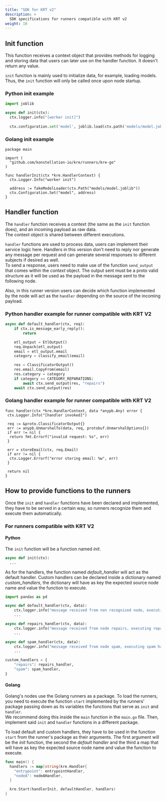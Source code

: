 ```yaml
---
title: "SDK for KRT v2"
description: >
  SDK specifications for runners compatible with KRT v2
weight: 10
---
```


## Init function

This function receives a context object that provides methods for logging and storing data that
users can later use on the handler function. It doesn't return any value.

`init` function is mainly used to initialize data, for example, loading models. Thus, the `init`
function will only be called once upon node startup.

### Python init example

```python
import joblib

async def init(ctx):
  ctx.logger.info("[worker init]")
  
  ctx.configuration.set('model', joblib.load(ctx.path('models/model.joblib')))
```

### Golang init example

```golang
package main

import (
  "github.com/konstellation-io/kre/runners/kre-go"
)

func handlerInit(ctx *kre.HandlerContext) {
  ctx.Logger.Info("worker init")

  address := fakeModelLoader(ctx.Path("models/model.joblib"))
  ctx.Configuration.Set("model", address)   
}
```

## Handler function

The `handler` function receives a context (the same as the `init` function does), and an incoming
payload as raw data.  
The context object is shared between different executions.

`handler` functions are used to process data, users can implement their service logic here.
Handlers in this version don't need to reply nor generate any message per request and can generate
several responses to different subjects if desired as well.  
To send a response, users need to make use of the function `send_output` that comes within the
_context_ object. The output sent must be a proto valid structure as it will be used as the
payload in the message sent to the following node.

Also, in this runner version users can decide which function implemented by the node will act as
the `handler` depending on the source of the incoming payload.

### Python handler example for runner compatible with KRT V2

```python
async def default_handler(ctx, req):
    if ctx.is_message_early_reply():
        return

    etl_output = EtlOutput()
    req.Unpack(etl_output)
    email = etl_output.email
    category = classify_email(email)

    res = ClassificatorOutput()
    res.email.CopyFrom(email)
    res.category = category
    if category == CATEGORY_REPARATIONS:
        await ctx.send_output(res, "repairs")
    await ctx.send_output(res)
```

### Golang handler example for runner compatible with KRT V2

```golang
func handler(ctx *kre.HandlerContext, data *anypb.Any) error {
 ctx.Logger.Info("[handler invoked]")

 req := &proto.ClassificatorOutput{}
 err := anypb.UnmarshalTo(data, req, protobuf.UnmarshalOptions{})
 if err != nil {
  return fmt.Errorf("invalid request: %s", err)
 }

 err = storeEmail(ctx, req.Email)
 if err != nil {
  ctx.Logger.Errorf("error storing email: %w", err)
 }

 return nil
}
```

## How to provide functions to the runners

Once the `init` and `handler` functions have been declared and implemented,
they have to be served in a certain way, so runners recognize them and execute them automatically.

### For runners compatible with KRT V2

#### Python

The `init` function will be a function named _init_.

```python
async def init(ctx):
  ...
```

As for the handlers, the function named _default_handler_ will act as the default handler.
Custom handlers can be declared inside a dictionary named _custom_handlers_, the dictionary will
have as key the expected source node name and value the function to execute.

```python
import pandas as pd

async def default_handler(ctx, data):
    ctx.logger.info("message received from non recognized node, executing default handler")
    ...

async def repairs_handler(ctx, data):
    ctx.logger.info("message received from node repairs, executing repairs handler")
    ...

async def spam_handler(ctx, data):
    ctx.logger.info("message received from node spam, executing spam handler")
    ...

custom_handlers = {
    "repairs": repairs_handler,
    "spam": spam_handler,
}
```

#### Golang

Golang's nodes use the Golang runners as a package. To load the runners, you need to execute
the function `start` implemented by the runners' package passing down as its variables
the functions that serve as `init` and `handler`.  
We recommend doing this inside the `main` function in the `main.go` file. Then, implement said
`init` and `handler` functions in a different package.

To load default and custom handlers, they have to be used in the function `start` from the runner's
package as their arguments. The first argument will be the _init_ function, the second the
_default handler_ and the third a map that will have as key the expected source node name and value
the function to execute.

```go
func main() {
  handlers := map[string]kre.Handler{
    "entrypoint": entrypointHandler,
    "nodeA": nodeAHandler,
  }

  kre.Start(handlerInit, defaultHandler, handlers)
}
```
